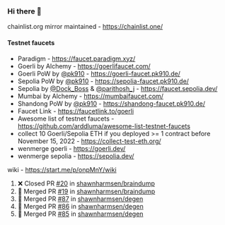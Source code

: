 ### Hi there 👋

chainlist.org mirror maintained - https://chainlist.one/

#### Testnet faucets
- Paradigm - https://faucet.paradigm.xyz/
- Goerli by Alchemy - https://goerlifaucet.com/
- Goerli PoW by [@pk910](https://github.com/pk910/PoWFaucet) - https://goerli-faucet.pk910.de/
- Sepolia PoW by [@pk910](https://github.com/pk910/PoWFaucet) - https://sepolia-faucet.pk910.de/
- Sepolia by [@Dock_Boss](https://twitter.com/Dock_Boss) & [@parithosh_j](https://twitter.com/parithosh_j) - https://faucet.sepolia.dev/
- Mumbai by Alchemy - https://mumbaifaucet.com/
- Shandong PoW by [@pk910](https://github.com/pk910/PoWFaucet) - https://shandong-faucet.pk910.de/ 
- Faucet Link - https://faucetlink.to/goerli
- Awesome list of testnet faucets - https://github.com/arddluma/awesome-list-testnet-faucets
- collect 10 Goerli/Sepolia ETH if you deployed >= 1 contract before November 15, 2022 - https://collect-test-eth.org/
- wenmerge goerli - https://goerli.dev/
- wenmerge sepolia - https://sepolia.dev/ 

wiki - https://start.me/p/onpMnY/wiki

<!--START_SECTION:activity-->
1. ❌ Closed PR [#20](https://github.com/shawnharmsen/braindump/pull/20) in [shawnharmsen/braindump](https://github.com/shawnharmsen/braindump)
2. 🎉 Merged PR [#19](https://github.com/shawnharmsen/braindump/pull/19) in [shawnharmsen/braindump](https://github.com/shawnharmsen/braindump)
3. 🎉 Merged PR [#87](https://github.com/shawnharmsen/degen/pull/87) in [shawnharmsen/degen](https://github.com/shawnharmsen/degen)
4. 🎉 Merged PR [#86](https://github.com/shawnharmsen/degen/pull/86) in [shawnharmsen/degen](https://github.com/shawnharmsen/degen)
5. 🎉 Merged PR [#85](https://github.com/shawnharmsen/degen/pull/85) in [shawnharmsen/degen](https://github.com/shawnharmsen/degen)
<!--END_SECTION:activity-->
